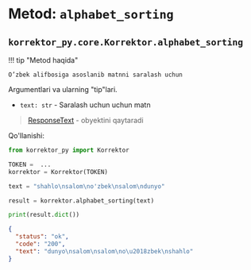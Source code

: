 # Metod: `alphabet_sorting`

## **`korrektor_py.core.Korrektor.alphabet_sorting`**

!!! tip "Metod haqida"

    O’zbek alifbosiga asoslanib matnni saralash uchun

Argumentlari va ularning "tip"lari.

- `text: str` - Saralash uchun uchun matn

> [ResponseText](/korrektor-py/objects/#korrektor_pymodelsresponsetext) - obyektini qaytaradi

Qo'llanishi:

```python title="alphabet_sorting.py" hl_lines="8"
from korrektor_py import Korrektor

TOKEN =  ...
korrektor = Korrektor(TOKEN)

text = "shahlo\nsalom\no'zbek\nsalom\ndunyo"

result = korrektor.alphabet_sorting(text)

print(result.dict())
```

```json
{
  "status": "ok",
  "code": "200",
  "text": "dunyo\nsalom\nsalom\no\u2018zbek\nshahlo"
}
```
